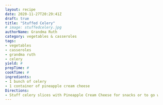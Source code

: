 ```yaml
--- 
layout: recipe 
date: 2020-11-27T20:29:41Z 
draft: true 
title: "Stuffed Celery" 
# image: stuffedcelery.jpg 
authorName: Grandma Ruth 
category: vegetables & casseroles 
tags: 
- vegetables 
- casseroles 
- grandma ruth 
- celery 
yield: # 
prepTime: # 
cookTime: # 
ingredients: 
- 1 bunch of celery 
- 1 container of pineapple cream cheese 
Directions: 
- Stuff celery slices with Pineapple Cream Cheese for snacks or to go with grilled cheese sandwiches. 
---
```

